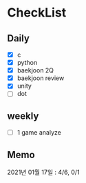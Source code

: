 # CheckList
## Daily
- [x] c
- [x] python
- [x] baekjoon 2Q
- [x] baekjoon review
- [x] unity
- [ ] dot

## weekly
- [ ] 1 game analyze 

## Memo
2021년 01월 17일 : 4/6, 0/1
